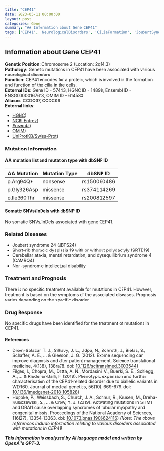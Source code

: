 ```yaml
---
title: "CEP41"
date: 2023-05-11 00:00:00
layout: post
categories: Gene
summary: "## Information about Gene CEP41"
tags: ['CEP41', 'NeurologicalDisorders', 'CiliaFormation', 'JoubertSyndrome', 'IntellectualDisability', 'TreatmentOptions', 'Prognosis', 'GeneticMutations']
---
```


## Information about Gene CEP41
**Genetic Position**: Chromosome 2 (Location: 2q14.3)\
**Pathology**: Genetic mutations in CEP41 have been associated with various neurological disorders\
**Function**: CEP41 encodes for a protein, which is involved in the formation and function of the cilia in the cells.\
**External IDs**: Gene ID - 57443, HGNC ID - 14898, Ensembl ID - ENSG00000167613, OMIM ID - 614583\
**Aliases**: CCDC67, CCDC68\
**External links**:
- [HGNC](https://www.genenames.org/data/gene-symbol-report/#!/hgnc_id/HGNC:14898))
- [NCBI Entrez](https://www.ncbi.nlm.nih.gov/gene/57443))
- [Ensembl](https://www.ensembl.org/Homo_sapiens/Gene/Summary?g=ENSG00000167613))
- [OMIM](https://www.omim.org/entry/614583))
- [UniProtKB/Swiss-Prot](https://www.uniprot.org/uniprot/Q08AG1))


### Mutation Information
#### AA mutation list and mutation type with dbSNP ID
| AA Mutation | Mutation Type | dbSNP ID |
|-------------|---------------|---------|
| p.Arg94Q* | nonsense | rs150060486 |
| p.Gly326Asp | missense | rs374114269 |
| p.Ile360Thr | missense | rs200812597 |
  
#### Somatic SNVs/InDels with dbSNP ID
No somatic SNVs/InDels associated with gene CEP41.

### Related Diseases
- Joubert syndrome 24 (JBTS24)
- Short-rib thoracic dysplasia 19 with or without polydactyly (SRTD19)
- Cerebellar ataxia, mental retardation, and dysequilibrium syndrome 4 (CAMRQ4)
- Non-syndromic intellectual disability

### Treatment and Prognosis
There is no specific treatment available for mutations in CEP41. However, treatment is based on the symptoms of the associated diseases. Prognosis varies depending on the specific disorder.

### Drug Response
No specific drugs have been identified for the treatment of mutations in CEP41.

#### References
- Dixon-Salazar, T. J., Silhavy, J. L., Udpa, N., Schroth, J., Bielas, S., Schaffer, A. E., ... & Gleeson, J. G. (2012). Exome sequencing can improve diagnosis and alter patient management. Science translational medicine, 4(138), 138ra78. doi: [10.1126/scitranslmed.3003544](https://doi.org/10.1126/scitranslmed.3003544))
- Filges, I., Chopra, M., Datta, A. N., Mordasini, V., Buerki, S. E., Schiegg, A., ... & Riedener‐Balli, F. (2019). Phenotypic expansion and further characterisation of the CEP41‐related disorder due to biallelic variants in WDR60. Journal of medical genetics, 56(10), 669-679. doi: [10.1136/jmedgenet-2018-105828](https://doi.org/10.1136/jmedgenet-2018-105828))
- Huppke, P., Weissbach, S., Church, J. A., Schnur, R., Krusen, M., Dreha-Kulaczewski, S., ... & Crow, Y. J. (2019). Activating mutations in STIM1 and ORAI1 cause overlapping syndromes of tubular myopathy and congenital miosis. Proceedings of the National Academy of Sciences, 116(27), 13354-13363. doi: [10.1073/pnas.1906624116](https://doi.org/10.1073/pnas.1906624116)\)
*(Note: The above references include information relating to various disorders associated with mutations in CEP41)*

**_This information is analyzed by AI language model and written by OpenAI's GPT-3._**